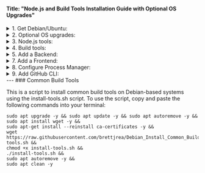 #### Title: "Node.js and Build Tools Installation Guide with Optional OS Upgrades"

  <details>
  <summary>1. Get Debian/Ubuntu:</summary>
  1. [Install WSL Debian on Windows](https://github.com/brettjrea/Windows_WSL_Debian)
  2. [Install WSL Ubuntu on Windows](https://github.com/brettjrea/Windows_WSL_Ubuntu)
  3. [Install VSCode with Remote Pack on Windows](https://github.com/brettjrea/Windows_VSC_Remote_Pack)
  </details>

  <details>
  <summary>2. Optional OS upgrades:</summary>  
  1. [Upgrade Debian Bullseye to Buster](https://github.com/brettjrea/Debian_Bullseye_Upgrade_Script)
  2. [Upgrade Ubuntu Focal to Jammy](https://github.com/brettjrea/Ubuntu_Jammy_Upgrade_Script)
  </details>
  
  <details>
  <summary>3. Node.js tools:</summary>  
  1. [Install NVM](https://github.com/brettjrea/Debian_Install_NVM) - Node Version Manager
  2. [Install NVS](https://github.com/brettjrea/Debian_Install_NVS) - Node Version Switcher (added 02/23 it is a cross-platform node based successor/replacement for NVM)
  </details>
  
  <details>     
  <summary>4. Build tools:</summary>       
  1. [Install common build tools.](https://github.com/brettjrea/Debian_Install_Common_Build_Tools)
  </details>
  
  <details>   
  <summary>5. Add a Backend:</summary> 
  1. [Install Strapi.io backend](https://github.com/brettjrea/Debian_Strapi_Backend_API)
  </details>
  
  <details>   
  <summary>7. Add a Frontend:</summary> 
  1. [Install Gatsby frontend](https://github.com/brettjrea/Debian_Gatsby_Frontend_Client)
  </details>
  
  <details>   
  <summary>8. Configure Process Manager:</summary> 
  1. [Configure PM2 Process Manager](https://github.com/brettjrea/Debian_Configure_PM2)
  </details>
  
  <details>   
  <summary>9. Add GitHub CLI:</summary> 
  1. [Install GitHub CLI](https://github.com/brettjrea/Debian_Install_GitHub_CLI)
  </details>
---
### Common Build Tools

This is a script to install common build tools on Debian-based systems using the install-tools.sh script. To use the script, copy and paste the following commands into your terminal:

```
sudo apt upgrade -y && sudo apt update -y && sudo apt autoremove -y &&
sudo apt install wget -y &&
sudo apt-get install --reinstall ca-certificates -y &&
wget https://raw.githubusercontent.com/brettjrea/Debian_Install_Common_Build_Tools/main/install-tools.sh &&
chmod +x install-tools.sh &&
./install-tools.sh &&
sudo apt autoremove -y &&
sudo apt clean -y
```
